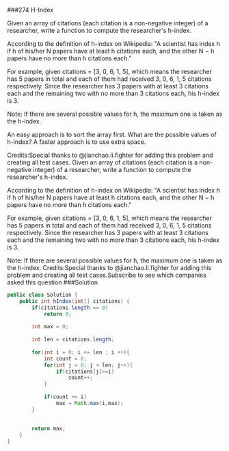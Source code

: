 ###274 H-Index

Given an array of citations (each citation is a non-negative integer) of a researcher, write a function to compute the researcher's h-index.


According to the definition of h-index on Wikipedia: "A scientist has index h if h of his/her N papers have at least h citations each, and the other N − h papers have no more than h citations each."


For example, given citations = [3, 0, 6, 1, 5], which means the researcher has 5 papers in total and each of them had received 3, 0, 6, 1, 5 citations respectively. Since the researcher has 3 papers with at least 3 citations each and the remaining two with no more than 3 citations each, his h-index is 3.


Note: If there are several possible values for h, the maximum one is taken as the h-index.


An easy approach is to sort the array first.
What are the possible values of h-index?
A faster approach is to use extra space.

Credits:Special thanks to @jianchao.li.fighter for adding this problem and creating all test cases.
Given an array of citations (each citation is a non-negative integer) of a researcher, write a function to compute the researcher's h-index.

According to the definition of h-index on Wikipedia: "A scientist has index h if h of his/her N papers have at least h citations each, and the other N − h papers have no more than h citations each."

For example, given citations = [3, 0, 6, 1, 5], which means the researcher has 5 papers in total and each of them had received 3, 0, 6, 1, 5 citations respectively. Since the researcher has 3 papers with at least 3 citations each and the remaining two with no more than 3 citations each, his h-index is 3.

Note: If there are several possible values for h, the maximum one is taken as the h-index.
Credits:Special thanks to @jianchao.li.fighter for adding this problem and creating all test cases.Subscribe to see which companies asked this question
###Solution
```java
public class Solution {
    public int hIndex(int[] citations) {
        if(citations.length == 0)
            return 0;
        
        int max = 0;
        
        int len = citations.length;
        
        for(int i = 0; i <= len ; i ++){
            int count = 0;
            for(int j = 0; j < len; j++){
                if(citations[j]>=i)
                    count++;
            }
            
            if(count >= i)
                max = Math.max(i,max);
        }
        
        
        return max;
    }
}